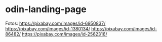 # odin-landing-page

Fotos:
https://pixabay.com/images/id-6950837/
https://pixabay.com/images/id-1380134/
https://pixabay.com/images/id-86482/
https://pixabay.com/images/id-2562316/
